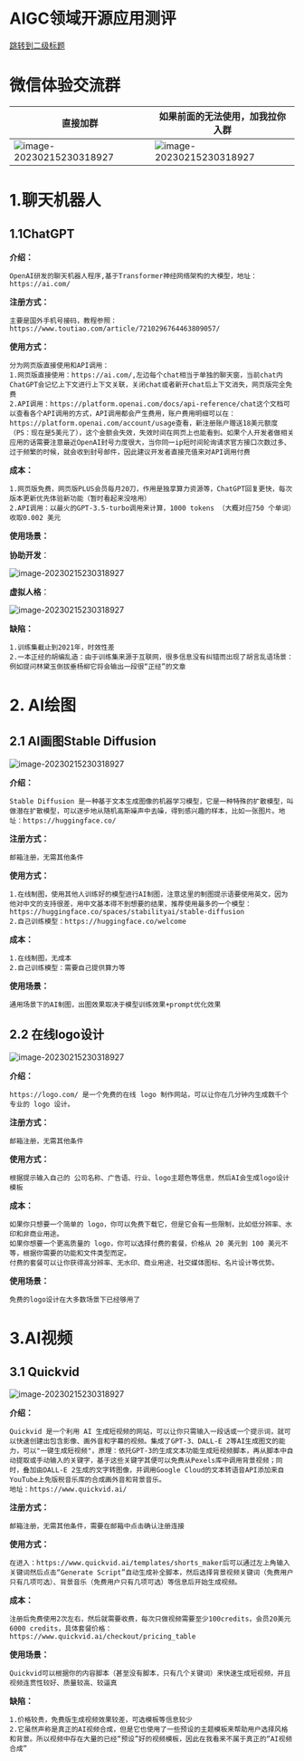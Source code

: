 # AIGC领域开源应用测评

[跳转到二级标题](#3.AI视频)

# 微信体验交流群

| 直接加群                                   | 如果前面的无法使用，加我拉你入群           |
| ------------------------------------------ | ------------------------------------------ |
| ![image-20230215230318927](./pic/We1.jpeg) | ![image-20230215230318927](./pic/We2.jpeg) |

# 1.聊天机器人

## 1.1ChatGPT

**介绍：**

````
OpenAI研发的聊天机器人程序,基于Transformer神经网络架构的大模型，地址：https://ai.com/
````

**注册方式：**

```
主要是国外手机号接码，教程参照：https://www.toutiao.com/article/7210296764463809057/
```

**使用方式：**

```
分为网页版直接使用和API调用：
1.网页版直接使用：https://ai.com/,左边每个chat相当于单独的聊天窗，当前chat内ChatGPT会记忆上下文进行上下文关联，关闭chat或者新开chat后上下文消失，网页版完全免费
2.API调用：https://platform.openai.com/docs/api-reference/chat这个文档可以查看各个API调用的方式，API调用都会产生费用，账户费用明细可以在：https://platform.openai.com/account/usage查看，新注册账户赠送18美元额度（PS：现在是5美元了），这个金额会失效，失效时间在网页上也能看到。如果个人开发者做相关应用的话需要注意最近OpenAI封号力度很大，当你同一ip短时间轮询请求官方接口次数过多、过于频繁的时候，就会收到封号邮件，因此建议开发者直接充值来对API调用付费
```

**成本：**

```
1.网页版免费，网页版PLUS会员每月20刀，作用是独享算力资源等，ChatGPT回复更快，每次版本更新优先体验新功能（暂时看起来没啥用）
2.API调用：以最火的GPT-3.5-turbo调用来计算，1000 tokens （大概对应750 个单词）收取0.002 美元
```

**使用场景：**

**协助开发**：

![image-20230215230318927](./pic/image-20230215230318927.png)



**虚拟人格**：

![image-20230215230318927](./pic/image-20230215230411269.png)

**缺陷：**

```
1.训练集截止到2021年，时效性差
2.一本正经的胡编乱造：由于训练集来源于互联网，很多信息没有纠错而出现了胡言乱语场景：例如提问林黛玉倒拔垂杨柳它将会输出一段很“正经”的文章
```



# 2. AI绘图

## 2.1 AI画图Stable Diffusion

![image-20230215230318927](./pic/stable.png)

**介绍：**

```
Stable Diffusion 是一种基于文本生成图像的机器学习模型，它是一种特殊的扩散模型，叫做潜在扩散模型，可以逐步地从随机高斯噪声中去噪，得到感兴趣的样本，比如一张图片。地址：https://huggingface.co/
```

**注册方式：**

```
邮箱注册，无需其他条件
```

**使用方式：**

```
1.在线制图，使用其他人训练好的模型进行AI制图，注意这里的制图提示语要使用英文，因为他对中文的支持很差，用中文基本得不到想要的结果，推荐使用最多的一个模型：https://huggingface.co/spaces/stabilityai/stable-diffusion
2.自己训练模型：https://huggingface.co/welcome
```

**成本：**

```
1.在线制图，无成本
2.自己训练模型：需要自己提供算力等
```

**使用场景：**

```
通用场景下的AI制图，出图效果取决于模型训练效果+prompt优化效果
```

## 2.2 在线logo设计

![image-20230215230318927](./pic/logo.png)

**介绍：**

```
https://logo.com/ 是一个免费的在线 logo 制作网站，可以让你在几分钟内生成数千个专业的 logo 设计。
```

**注册方式：**

```
邮箱注册，无需其他条件
```

**使用方式：**

```
根据提示输入自己的 公司名称、广告语、行业、logo主题色等信息，然后AI会生成logo设计模板
```

**成本：**

```
如果你只想要一个简单的 logo，你可以免费下载它，但是它会有一些限制，比如低分辨率、水印和非商业用途。
如果你想要一个更高质量的 logo，你可以选择付费的套餐，价格从 20 美元到 100 美元不等，根据你需要的功能和文件类型而定。
付费的套餐可以让你获得高分辨率、无水印、商业用途、社交媒体图标、名片设计等优势。
```

**使用场景：**

```
免费的logo设计在大多数场景下已经够用了
```

# 3.AI视频

## 3.1 Quickvid

![image-20230215230318927](./pic/qvd.webp)

**介绍：**

```
Quickvid 是一个利用 AI 生成短视频的网站，可以让你只需输入一段话或一个提示词，就可以快速创建出包含影像、画外音和字幕的视频。集成了GPT-3、DALL-E 2等AI生成图文的能力，可以"一键生成短视频"，原理：依托GPT-3的生成文本功能生成短视频脚本，再从脚本中自动提取或手动输入的关键字，基于这些关键字其便可以免费从Pexels库中调用背景视频；同时，叠加由DALL-E 2生成的文字转图像，并调用Google Cloud的文本转语音API添加来自YouTube上免版税音乐库的合成画外音和背景音乐。
地址：https://www.quickvid.ai/
```

**注册方式：**

```
邮箱注册，无需其他条件，需要在邮箱中点击确认注册连接
```

**使用方式：**

```
在进入：https://www.quickvid.ai/templates/shorts_maker后可以通过左上角输入关键词然后点击“Generate Script”自动生成补全脚本，然后选择背景视频关键词（免费用户只有几项可选）、背景音乐（免费用户只有几项可选）等信息后开始生成视频。
```

**成本：**

```
注册后免费使用2次左右，然后就需要收费，每次只做视频需要至少100credits，会员20美元6000 credits，具体套餐价格：https://www.quickvid.ai/checkout/pricing_table
```

**使用场景：**

```
Quickvid可以根据你的内容脚本（甚至没有脚本，只有几个关键词）来快速生成短视频，并且视频连贯性较好、质量较高、较逼真
```

**缺陷：**

```
1.价格较贵，免费版生成视频效果较差，可选模板等信息较少
2.它虽然声称是真正的AI视频合成，但是它也使用了一些预设的主题模板来帮助用户选择风格和背景。所以视频中存在大量的已经“预设”好的视频模板，因此在我看来不属于真正的“AI视频合成”
```



# 